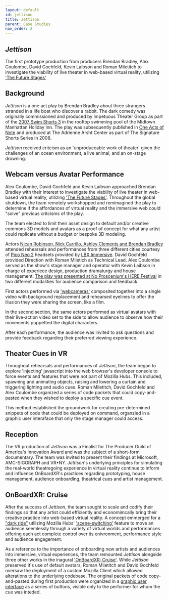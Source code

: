 ```yaml
---
layout: default
id: jettison
title: Jettison
parent: Case Studies
nav_order: 2
---
```


## *Jettison*
The first prototype production from producers Brendan Bradley, Alex Coulombe, David Gochfeld, Kevin Laibson and Roman Miletitch to investigate the viability of live theater in web-based virtual reality, utilizing ['The Future Stages'](./future-stages.md)

## Background
*Jettison* is a one act play by Brendan Bradley about three strangers stranded in a life boat who discover a rabbit. The dark comedy was originally commissioned and produced by Impetuous Theater Group as part of the [2007 Swim Shorts 3](https://www.theateronline.com/pb.xzc?PK=16050) in the rooftop swimming pool of the Midtown Manhattan Holiday Inn. The play was subsequently published in [One Acts of Note](https://www.amazon.com/Acts-Note-David-Miguel-Estrada/dp/0578018365) and produced at The Adrienne Arsht Center as part of The Signature Shorts Series in 2008.

*Jettison* received critcism as an 'unproduceable work of theater' given the challenges of an ocean environment, a live animal, and an on-stage drowning. 

## Webcam versus Avatar Performance 
Alex Coulombe, David Gochfeld and Kevin Laibson approached Brendan Bradley with their interest to investigate the viability of live theater in web-based virtual reality, utilizing ['The Future Stages'](./future-stages.md). Throughout the global shutdown, the team remotely workshopped and remimagined the play to determine if the affordances of virtual reality and the immersive web could "solve" previous critcisms of the play. 

The team elected to limit their asset design to default and/or creative commons 3D models and avatars as a proof of concept for what any artist could replicate without a budget or bespoke 3D modeling. 

Actors [Nican Robinson, Nick Carrillo, Ashley Clements and Brendan Bradley](https://www.imdb.com/title/tt14264638/?ref_=nm_flmg_act_15) attended rehearsals and performances from three different cities courtesy of [Pico Neo 2]() headsets provided by [LBX Immersive](). David Gochfeld provided Direction with Roman Miletich as Technical Lead. Alex Coulombe served as the show's stage manager and operator with Kevin Laibson in charge of experiece design, production dramaturgy and house management. [The play was presented at No Proscenium's HERE Festival](https://www.broadwayworld.com/off-off-broadway/article/JETTISON-a-New-Play-Produced-Rehearsed-and-Performed-in-Virtual-Reality-Closes-Out-Here-Online-Oasis-Weekend-20201001) in two different modalities for audience comparison and feedback. 

First actors performed via ['webcameras']() composited together into a single video with background replacement and rehearsed eyelines to offer the illusion they were sharing the screen, like a film. 

In the second section, the same actors performed as virtual avatars with their live-action video set to the side to allow audience to observe how their movements puppetted the digital characters.

After each performance, the audience was invited to ask questions and provide feedback regarding their preferred viewing experience.

## Theater Cues in VR
Throughout rehearsals and performances of *Jettison*, the team began to explore 'injecting' javascript into the web browser's developer console to force events and features that were not part of Mozilla Hubs. This included, spawning and animating objects, raising and lowering a curtain and triggering lighting and audio cues. Roman Miletitch, David Gochfeld and Alex Coulombe organized a series of code packets that could copy-and-pasted when they wished to deploy a specific cue event. 

This method established the groundwork for creating pre-determined snippets of code that could be deployed on command, organzied in a graphic user interaface that only the stage manager could access. 

## Reception
The VR production of *Jettison* was a Finalist for The Producer Guild of America's Innovation Award and was the subject of a short-form documentary. The team was invited to present their findings at Microsoft, AMC-SIGGRAPH and VR•NY. *Jettison*'s underlying principles for simulating the real-world theatregoing experience in virtual reality continue to inform and influence OnBoardXR's practices regarding prototyping, house management, audience onboarding, theatrical cues and artist management. 

## OnBoardXR: Cruise
After the success of *Jettison*, the team sought to scale and codify their findings so that any artist could efficiently and economimcally bring their creative practice into web-based virtual reality. A concept emmerged for a ["dark ride"](https://en.wikipedia.org/wiki/Dark_ride) utilizing Mozilla Hubs' ['scene-switching']() feature to move an audience seemlessly through a variety of virtual worlds and performances offering each act complete control over its enivronment, performance style and audience engagement. 

As a reference to the importance of onboarding new artists and audiences into immersive, virtual experiences, the team remounted *Jettison* alongside three other works in the inagural ['OnBoardXR: Cruise'](./obxr-cruise.md). While *Jettison* preserved it's use of default avatars, Roman Miletitch and David Gochfeld oversaw the deployment of a custom Mozilla Client which allowed alterations to the underlying codebase. The original packets of code copy-and-pasted during first production were organized in a [graphic user interface](https://en.wikipedia.org/wiki/Graphical_user_interface) as a series of buttons, visible only to the performer for whom the cue was inteded. 
